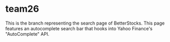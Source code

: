 # team26

This is the branch representing the search page of BetterStocks. 
This page features an autocomplete search bar that hooks into Yahoo Finance's "AutoComplete" API.

